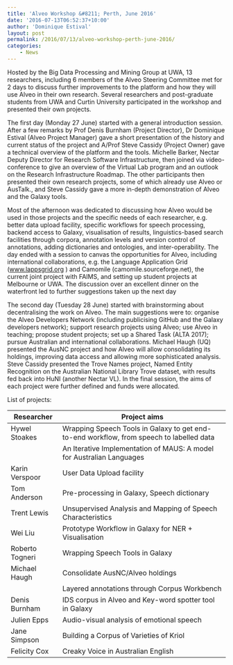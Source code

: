 ```yaml
---
title: 'Alveo Workshop &#8211; Perth, June 2016'
date: '2016-07-13T06:52:37+10:00'
author: 'Dominique Estival'
layout: post
permalink: /2016/07/13/alveo-workshop-perth-june-2016/
categories:
    - News
---
```


Hosted by the Big Data Processing and Mining Group at UWA, 13 researchers, including 6 members of the Alveo Steering Committee met for 2 days to discuss further improvements to the platform and how they will use Alveo in their own research. Several researchers and post-graduate students from UWA and Curtin University participated in the workshop and presented their own projects.

The first day (Monday 27 June) started with a general introduction session. After a few remarks by Prof Denis Burnham (Project Director), Dr Dominique Estival (Alveo Project Manager) gave a short presentation of the history and current status of the project and A/Prof Steve Cassidy (Project Owner) gave a technical overview of the platform and the tools. Michelle Barker, Nectar Deputy Director for Research Software Infrastructure, then joined via video-conference to give an overview of the Virtual Lab program and an outlook on the Research Infrastructure Roadmap. The other participants then presented their own research projects, some of which already use Alveo or AusTalk., and Steve Cassidy gave a more in-depth demonstration of Alveo and the Galaxy tools.

Most of the afternoon was dedicated to discussing how Alveo would be used in those projects and the specific needs of each researcher, e.g. better data upload facility, specific workflows for speech processing, backend access to Galaxy, visualisation of results, linguistics-based search facilities through corpora, annotation levels and version control of annotations, adding dictionaries and ontologies, and inter-operability. The day ended with a session to canvas the opportunities for Alveo, including international collaborations, e.g. the Language Application Grid (www.lappsgrid.org ) and Camomile (camomile.sourceforge.net), the current joint project with FAIMS, and setting up student projects at Melbourne or UWA. The discussion over an excellent dinner on the waterfront led to further suggestions taken up the next day

The second day (Tuesday 28 June) started with brainstorming about decentralising the work on Alveo. The main suggestions were to: organise the Alveo Developers Network (including publicising GitHub and the Galaxy developers network); support research projects using Alveo; use Alveo in teaching; propose student projects; set up a Shared Task (ALTA 2017); pursue Australian and international collaborations. Michael Haugh (UQ) presented the AusNC project and how Alveo will allow consolidating its holdings, improving data access and allowing more sophisticated analysis. Steve Cassidy presented the Trove Names project, Named Entity Recognition on the Australian National Library Trove dataset, with results fed back into HuNI (another Nectar VL). In the final session, the aims of each project were further defined and funds were allocated.

List of projects:

| Researcher | Project aims |
|---|---|
| Hywel Stoakes | Wrapping Speech Tools in Galaxy to get end-to-end workflow, from speech to labelled data |
|  | An Iterative Implementation of MAUS: A model for Australian Languages |
| Karin Verspoor | User Data Upload facility |
| Tom Anderson | Pre-processing in Galaxy, Speech dictionary |
| Trent Lewis | Unsupervised Analysis and Mapping of Speech Characteristics |
| Wei Liu | Prototype Workflow in Galaxy for NER + Visualisation |
| Roberto Togneri | Wrapping Speech Tools in Galaxy |
| Michael Haugh | Consolidate AusNC/Alveo holdings |
|  | Layered annotations through Corpus Workbench |
| Denis Burnham | IDS corpus in Alveo and Key-word spotter tool in Galaxy |
| Julien Epps | Audio-visual analysis of emotional speech |
| Jane Simpson | Building a Corpus of Varieties of Kriol |
| Felicity Cox | Creaky Voice in Australian English |